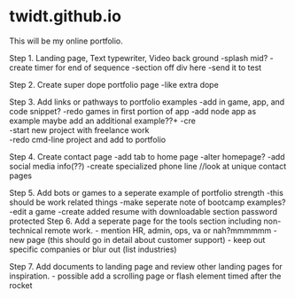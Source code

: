 # twidt.github.io

This will be my online portfolio.

Step 1. Landing page, Text typewriter, Video back ground
      -splash mid?
      -create timer for end of sequence
      -section off div here
      -send it to test

Step 2. Create super dope portfolio page
      -like extra dope

Step 3. Add links or pathways to portfolio examples
        -add in game, app, and code snippet?
        -redo games in first portion of app 
        -add node app as example
          maybe add an additional example??+
        -cre    
        -start new project with freelance work   
        -redo cmd-line project and add to portfolio

Step 4. Create contact page
      -add tab to home page
      -alter homepage?
      -add social media info(??)
      -create specialized phone line //look at unique contact pages

Step 5. Add bots or games to a seperate example of portfolio strength
      -this should be work related things
      -make seperate note of bootcamp examples?
      -edit a game
      -create added resume with downloadable section
         password protected 
Step 6. Add a seperate page for the tools section including non-technical remote work.
        - mention HR, admin, ops, va or nah?mmmmmm
        - new page (this should go in detail about customer support)
        - keep out specific companies or blur out (list industries)

Step 7. Add documents to landing page and review other  landing pages for inspiration.
       - possible add a scrolling page or flash element timed after the rocket